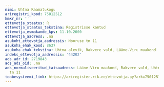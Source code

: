 ```yaml
---
nimi: Uhtna Raamatukogu
ariregistri_kood: 75012512
kmkr_nr: ''
ettevotja_staatus: R
ettevotja_staatus_tekstina: Registrisse kantud
ettevotja_esmakande_kpv: 11.10.2000
ettevotja_aadress: .na
asukoht_ettevotja_aadressis: Nooruse tn 11
asukoha_ehak_kood: 8637
asukoha_ehak_tekstina: Uhtna alevik, Rakvere vald, Lääne-Viru maakond
indeks_ettevotja_aadressis: '44202'
ads_adr_id: 2719843
ads_ads_oid: .na
ads_normaliseeritud_taisaadress: Lääne-Viru maakond, Rakvere vald, Uhtna alevik, Nooruse
  tn 11
teabesysteemi_link: https://ariregister.rik.ee/ettevotja.py?ark=75012512&ref=rekvisiidid
---
```


